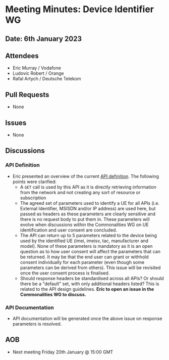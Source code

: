 # Meeting Minutes: Device Identifier WG
## Date: 6th January 2023
## Attendees
- Eric Murray / Vodafone
- Ludovic Robert / Orange
- Rafal Artych / Deutsche Telekom
## Pull Requests
- None
## Issues
- None
## Discussions
### API Definition
- Eric presented an overview of the current [API definition](https://github.com/camaraproject/DeviceIdentifier/blob/main/code/API_definitions/CAMARA%20Device%20Identifier%20API.yaml). The following points were clarified:
  - A `GET` call is used by this API as it is directly retrieving information from the network and not creating any sort of resource or subscription
  - The agreed set of parameters used to identify a UE for all APIs (i.e. External Identifier, MSISDN and/or IP address) are used here, but passed as headers as these parameters are clearly sensitive and there is no request body to put them in. These parameters will evolve when discussions within the Commonalities WG on UE identification and user consent are concluded.
  - The API can return up to 5 parameters related to the device being used by the identified UE (imei, imeisv, tac, manufacturer and model). None of these parameters is mandatory as it is an open question as to how user consent will affect the parameters that can be returned. It may be that the end user can grant or withhold consent individually for each parameter (even though some parameters can be derived from others). This issue will be revisited once the user consent process is finalised.
  - Should response headers be standardised across all APIs? Or should there be a "default" set, with only additional headers listed? This is related to the API design guidelines. **Eric to open an issue in the Commonalities WG to discuss.**
### API Documentation
- API documentation will be generated once the above issue on response parameters is resolved.
## AOB
- Next meeting Friday 20th January @ 15:00 GMT
